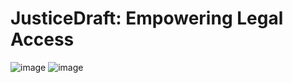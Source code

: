 # JusticeDraft: Empowering Legal Access
![image](https://github.com/user-attachments/assets/559a2822-90f4-447e-9be5-d7c252c6940e)
![image](https://github.com/user-attachments/assets/83a27011-00c1-4514-a5bd-fe6f4f773d4b)

